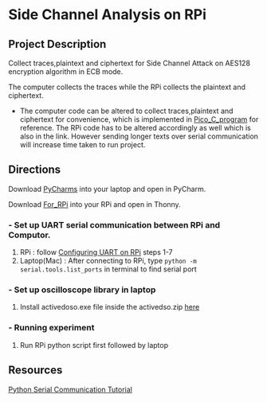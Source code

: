 # Side Channel Analysis on RPi


## Project Description
Collect traces,plaintext and ciphertext for Side Channel Attack on AES128 encryption algorithm in ECB mode.

The computer collects the traces while the RPi collects the plaintext and ciphertext.
- The computer code can be altered to collect traces,plaintext and ciphertext for convenience, which is implemented in [Pico_C_program](https://github.com/TIrfana/Pico_C_program) for reference. The RPi code has to be altered accordingly as well which is also in the link. However sending longer texts over serial communication will increase time taken to run project.  

## Directions
Download [PyCharms](https://github.com/TIrfana/Raspberry-Pi/tree/main/For_Com/PyCharms) into your laptop and open in PyCharm.

Download [For_RPi](https://github.com/TIrfana/Raspberry-Pi/tree/main/For_RPi) into your RPi and open in Thonny.

### - Set up UART serial communication between RPi and Computor.
  1. RPi : follow [Configuring UART on RPi](https://www.engineersgarage.com/articles-raspberry-pi-serial-communication-uart-protocol-ttl-port-usb-serial-boards/#:~:text=The%20Raspberry%20Pi%20and%20a,TTL%20port%20for%20UART%20communication) steps 1-7
  2. Laptop(Mac) : After connecting to RPi, type `python -m serial.tools.list_ports` in terminal to find serial port
  
### - Set up oscilloscope library in laptop
1. Install activedoso.exe file inside the activedso.zip [here](https://github.com/TIrfana/Raspberry-Pi/blob/main/For_Com/activedso.zip)

### - Running experiment
1. Run RPi python script first followed by laptop 
 

## Resources
[Python Serial Communication Tutorial](https://devtut.github.io/python/python-serial-communication-pyserial.html#initialize-serial-device)
